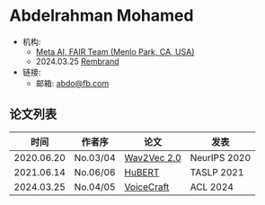 # Abdelrahman Mohamed

- 机构: 
  - [Meta AI, FAIR Team (Menlo Park, CA, USA)](../Institutions/Meta.AI.md)
  - 2024.03.25 [Rembrand](../Institutions/Rembrand.md)
- 链接:
  - 邮箱: <abdo@fb.com>

## 论文列表

| 时间 | 作者序 | 论文 | 发表 |
|:-:|:-:|---|---|
| 2020.06.20 | No.03/04 | [Wav2Vec 2.0](../Models/Speech_Representaion/2020.06.20_Wav2Vec2.0.md) | NeurIPS 2020 |
| 2021.06.14 | No.06/06 | [HuBERT](../Models/Speech_Representaion/2021.06.14_HuBERT.md) | TASLP 2021 |
| 2024.03.25 | No.04/05 | [VoiceCraft](../Models/Speech_LLM/2024.03.25_VoiceCraft.md) | ACL 2024 |